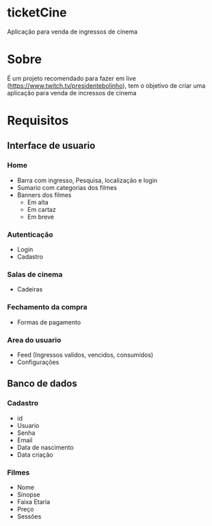 # ticketCine
Aplicação para venda de ingressos de cinema

# Sobre

É um projeto recomendado para fazer em live (https://www.twitch.tv/presidentebolinho), tem o objetivo de criar uma aplicação para venda de incressos de cinema

# Requisitos

## Interface de usuario

### Home
* Barra com ingresso, Pesquisa, localização e login
* Sumario com categorias dos filmes
* Banners dos filmes
    * Em alta
    * Em cartaz
    * Em breve

### Autenticação
* Login
* Cadastro

### Salas de cinema
* Cadeiras

### Fechamento da compra
* Formas de pagamento

### Area do usuario
* Feed (Ingressos validos, vencidos, consumidos)
* Configurações


## Banco de dados

### Cadastro
* id
* Usuario
* Senha
* Email
* Data de nascimento
* Data criação


### Filmes
* Nome
* Sinopse
* Faixa Etaria
* Preço
* Sessões
